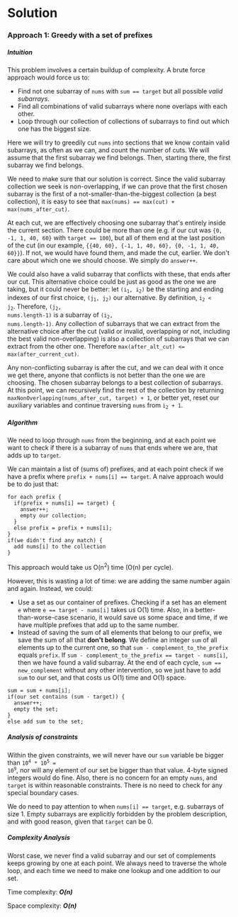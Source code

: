# Solution
### Approach 1: Greedy with a set of prefixes
##### Intuition

This problem involves a certain buildup of complexity. A brute force approach would force us to:
  - Find not one subarray of `nums` with `sum == target` but all possible *valid subarrays*.
  - Find all combinations of valid subarrays where none overlaps with each other.
  - Loop through our collection of collections of subarrays to find out which one has the biggest size.
  
Here we will try to greedily cut `nums` into sections that we know contain valid subarrays, as often as we can, and count the number of cuts. We will assume that the first subarray we find belongs. Then, starting there, the first subarray we find belongs.

We need to make sure that our solution is correct. Since the valid subarray collection we seek is non-overlapping, if we can prove that the first chosen subarray is the first of a not-smaller-than-the-biggest collection (a best collection), it is easy to see that `max(nums) == max(cut) + max(nums_after_cut)`. 

At each cut, we are effectively choosing one subarray that's entirely inside the current section. There could be more than one (e.g. if our cut was `{0, -1, 1, 40, 60}` with `target == 100`), but all of them end at the last position of the cut (in our example, `{{40, 60}, {-1, 1, 40, 60}, {0, -1, 1, 40, 60}}`). If not, we would have found them, and made the cut, earlier. We don't care about which one we should choose. We simply do `answer++`.

We could also have a valid subarray that conflicts with these, that ends after our cut. This alternative choice could be just as good as the one we are taking, but it could never be better: let <code>(i<sub>1</sub>, i<sub>2</sub>)</code> be the starting and ending indexes of our first choice, <code>(j<sub>1</sub>, j<sub>2</sub>)</code> our alternative. By definition, <code>i<sub>2</sub> < j<sub>2</sub></code>. Therefore, <code>(j<sub>2</sub>, nums.length-1)</code> is a subarray of <code>(i<sub>2</sub>, nums.length-1)</code>. Any collection of subarrays that we can extract from the alternative choice after the cut (valid or invalid, overlapping or not, including the best valid non-overlapping) is also a collection of subarrays that we can extract from the other one. Therefore `max(after_alt_cut) <= max(after_current_cut)`.

Any non-conflicting subarray is after the cut, and we can deal with it once we get there, anyone that conflicts is not better than the one we are choosing. The chosen subarray belongs to a best collection of subarrays. At this point, we can recursively find the rest of the collection by returning `maxNonOverlapping(nums_after_cut, target) + 1`, or better yet, reset our auxiliary variables and continue traversing `nums` from <code>i<sub>2</sub> + 1</code>.
    

##### Algorithm
We need to loop through `nums` from the beginning, and at each point we want to check if there is a subarray of `nums` that ends where we are, that adds up to `target`. 

We can maintain a list of (sums of) prefixes, and at each point check if we have a prefix where `prefix + nums[i] == target`.
A naive approach would be to do just that:
```
for each prefix {
  if(prefix + nums[i] == target) {
    answer++;
    empty our collection;
  }
  else prefix = prefix + nums[i];
}
if(we didn't find any match) {
  add nums[i] to the collection
}
```

This approach would take us O(n<sup>2</sup>) time (O(n) per cycle).

However, this is wasting a lot of time: we are adding the same number again and again. Instead, we could:
- Use a set as our container of prefixes. Checking if a set has an element `e` where `e == target - nums[i]` takes us O(1) time. Also, in a better-than-worse-case scenario, it would save us some space and time, if we have multiple prefixes that add up to the same number.
- Instead of saving the sum of all elements that belong to our prefix, we save the sum of all that **don't belong**. We define an integer `sum` of all elements up to the current one, so that `sum - complement_to_the_prefix` equals `prefix`. If `sum - complement_to_the_prefix == target - nums[i]`, then we have found a valid subarray. At the end of each cycle, `sum == new_complement` without any other intervention, so we just have to add `sum` to our set, and that costs us O(1) time and O(1) space.
```
sum = sum + nums[i];
if(our set contains (sum - target)) {
  answer++;
  empty the set;
}
else add sum to the set;
```

##### Analysis of constraints
Within the given constraints, we will never have our `sum` variable be bigger than <code>10<sup>4</sup> * 10<sup>5</sup> = 10<sup>9</sup></code>, nor will any element of our set be bigger than that value. 4-byte signed integers would do fine. Also, there is no concern for an empty `nums`, and `target` is within reasonable constraints. There is no need to check for any special boundary cases.

We do need to pay attention to when `nums[i] == target`, e.g. subarrays of size 1. Empty subarrays are explicitly forbidden by the problem description, and with good reason, given that `target` can be 0.

##### Complexity Analysis
Worst case, we never find a valid subarray and our set of complements keeps growing by one at each point. We always need to traverse the whole loop, and each time we need to make one lookup and one addition to our set.

Time complexity:  ***O(n)***

Space complexity: ***O(n)***

